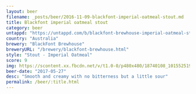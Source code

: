 ```yaml
---
layout: beer
filename: _posts/beer/2016-11-09-blackfont-imperial-oatmeal-stout.md
title: Blackfont imperial oatmeal stout
category: beer
untappd: "https://untappd.com/b/blackfont-brewhouse-imperial-oatmeal-stout/1807510"
country: "Australia"
brewery: "BlackFont Brewhouse"
breweryURL: "/brewery/blackfont-brewhouse.html"
style: "Stout - Imperial Oatmeal"
score: 9
img: https://scontent.xx.fbcdn.net/v/t1.0-0/p480x480/18740108_10155251932518745_3397024620612231724_n.jpg?oh=852bcd06a691254d7d487ab9780a340d&oe=59AED549
beer-date: "2017-05-27"
desc: "Smooth and creamy with no bitterness but a little sour"
permalink: /beer/:title.html
---
```

